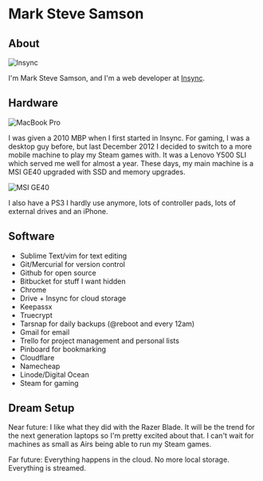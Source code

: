# Mark Steve Samson

##  About

![Insync](https://rawgithub.com/marksteve/use/master/insync.jpg)

I'm Mark Steve Samson, and I'm a web developer at
[Insync](https://www.insynchq.com).

## Hardware

![MacBook Pro](https://rawgithub.com/marksteve/use/master/mbp.jpg)

I was given a 2010 MBP when I first started in Insync. For gaming, I was a
desktop guy before, but last December 2012 I decided to switch to a more mobile
machine to play my Steam games with. It was a Lenovo Y500 SLI which served
me well for almost a year. These days, my main machine is a MSI GE40 upgraded
with SSD and memory upgrades.

![MSI GE40](https://i.cloudup.com/S44IFKOdqi.jpg)

I also have a PS3 I hardly use anymore, lots of controller pads, lots of
external drives and an iPhone.

## Software

* Sublime Text/vim for text editing
* Git/Mercurial for version control
* Github for open source
* Bitbucket for stuff I want hidden
* Chrome
* Drive + Insync for cloud storage
* Keepassx
* Truecrypt
* Tarsnap for daily backups (@reboot and every 12am)
* Gmail for email
* Trello for project management and personal lists
* Pinboard for bookmarking
* Cloudflare
* Namecheap
* Linode/Digital Ocean
* Steam for gaming

## Dream Setup

Near future: I like what they did with the Razer Blade. It will be the trend
for the next generation laptops so I'm pretty excited about that. I can't wait
for machines as small as Airs being able to run my Steam games.

Far future: Everything happens in the cloud. No more local storage. Everything is streamed.

